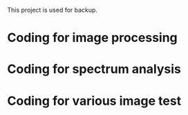 This project is used for backup.

# Coding for image processing
# Coding for spectrum analysis
# Coding for various image test